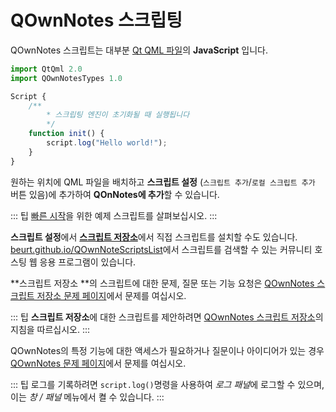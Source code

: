# QOwnNotes 스크립팅

QOwnNotes 스크립트는 대부분 [Qt QML 파일](https://doc.qt.io/qt-5/qtqml-index.html)의 **JavaScript** 입니다.

```js
import QtQml 2.0
import QOwnNotesTypes 1.0

Script {
    /**
        * 스크립팅 엔진이 초기화될 때 실행됩니다
        */
    function init() {
        script.log("Hello world!");
    }
}
```

원하는 위치에 QML 파일을 배치하고 **스크립트 설정** (`스크립트 추가`/`로컬 스크립트 추가` 버튼 있음)에 추가하여 **QOnNotes에 추가**할 수 있습니다.

::: 팁 [빠른 시작](https://github.com/pbek/QOwnNotes/blob/main/docs/scripting/examples)을 위한 예제 스크립트를 살펴보십시오. :::

**스크립트 설정**에서 [**스크립트 저장소**](https://github.com/qownnotes/scripts)에서 직접 스크립트를 설치할 수도 있습니다. [beurt.github.io/QOwnNoteScriptsList](https://beurt.github.io/QOwnNoteScriptsList/)에서 스크립트를 검색할 수 있는 커뮤니티 호스팅 웹 응용 프로그램이 있습니다.

**스크립트 저장소 **의 스크립트에 대한 문제, 질문 또는 기능 요청은 [QOwnNotes 스크립트 저장소 문제 페이지](https://github.com/qownnotes/scripts/issues)에서 문제를 여십시오.

::: 팁 **스크립트 저장소**에 대한 스크립트를 제안하려면 [QOwnNotes 스크립트 저장소](https://github.com/qownnotes/scripts)의 지침을 따르십시오. :::

QOwnNotes의 특정 기능에 대한 액세스가 필요하거나 질문이나 아이디어가 있는 경우 [QOwnNotes 문제 페이지](https://github.com/pbek/QOwnNotes/issues)에서 문제를 여십시오.

::: 팁 로그를 기록하려면 `script.log()`명령을 사용하여 *로그 패널*에 로그할 수 있으며, 이는 *창 / 패널* 메뉴에서 켤 수 있습니다. :::
